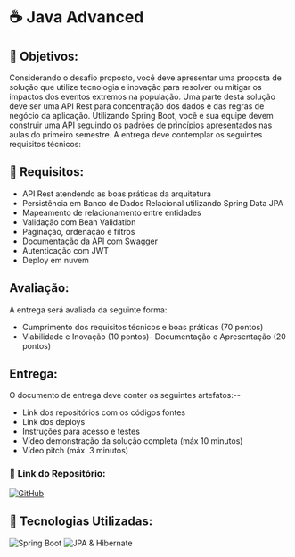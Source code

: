 # ☕ **Java Advanced**

## 🔶 **Objetivos:**
 Considerando o desafio proposto, você deve apresentar uma proposta de solução que utilize tecnologia e inovação para 
resolver ou mitigar os impactos dos eventos extremos na população. Uma parte desta solução deve ser uma API Rest para 
concentração dos dados e das regras de negócio da aplicação. Utilizando Spring Boot, você e sua equipe devem construir 
uma API seguindo os padrões de princípios apresentados nas aulas do primeiro semestre. A entrega deve contemplar os 
seguintes requisitos técnicos:

## 🔧 **Requisitos:**
- API Rest atendendo as boas práticas da arquitetura
- Persistência em Banco de Dados Relacional utilizando Spring Data JPA
- Mapeamento de relacionamento entre entidades
- Validação com Bean Validation
- Paginação, ordenação e filtros
- Documentação da API com Swagger
- Autenticação com JWT
- Deploy em nuvem

## Avaliação:
A entrega será avaliada da seguinte forma:
- Cumprimento dos requisitos técnicos e boas práticas (70 pontos)
- Viabilidade e Inovação (10 pontos)- Documentação e Apresentação (20 pontos)

## Entrega:
O documento de entrega deve conter os seguintes artefatos:--
- Link dos repositórios com os códigos fontes
- Link dos deploys
- Instruções para acesso e testes
- Vídeo demonstração da solução completa (máx 10 minutos)
- Vídeo pitch (máx. 3 minutos)



### 📂 **Link do Repositório:**  
[![GitHub](https://img.shields.io/badge/GitHub-Repositório-blue?style=flat-square&logo=github)](https://github.com/carmipa/GS_FIAP_2025_1SM/tree/main/Java_Advanced)

## 🎨 **Tecnologias Utilizadas:**
![Spring Boot](https://img.shields.io/badge/Spring%20Boot-6DB33F?style=flat-square&logo=springboot)
![JPA & Hibernate](https://img.shields.io/badge/JPA%20%26%20Hibernate-59666C?style=flat-square&logo=hibernate)
